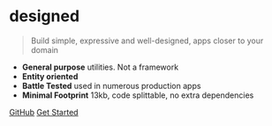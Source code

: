 # designed

> Build simple, expressive and well-designed, apps closer to your domain

- **General purpose** utilities. Not a framework
- **Entity oriented**
- **Battle Tested** used in numerous production apps
- **Minimal Footprint** 13kb, code splittable, no extra dependencies

[GitHub](https://github.com/jamesapple/ts-designed/)
[Get Started](#Install)

